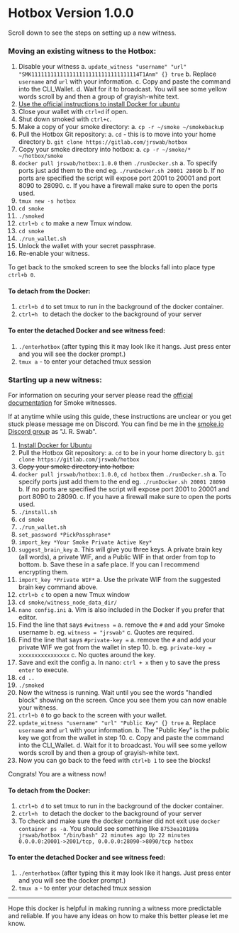 # Hotbox Version 1.0.0
Scroll down to see the steps on setting up a new witness.
### Moving an existing witness to the Hotbox:
1. Disable your witness
  a. `update_witness "username" "url" "SMK1111111111111111111111111111111114T1Anm" {} true`
  b. Replace `username` and `url` with your information.
  c. Copy and paste the command into the CLI_Wallet.
  d. Wait for it to broadcast. You will see some yellow words scroll by and then a group of grayish-white text.
2. [Use the official instructions to install Docker for ubuntu](https://docs.docker.com/install/linux/docker-ce/ubuntu/)
3. Close your wallet with `ctrl+d` if open.
4. Shut down smoked with `ctrl+c`.
5. Make a copy of your smoke directory:
  a. `cp -r ~/smoke ~/smokebackup`
6. Pull the Hotbox Git repository:
  a. `cd` - this is to move into your home directory
  b. `git clone https://gitlab.com/jrswab/hotbox`
7. Copy your smoke directory into hotbox:
  a. `cp -r ~/smoke/* ~/hotbox/smoke`
8. `docker pull jrswab/hotbox:1.0.0` then `./runDocker.sh`
  a. To specify ports just add them to the end eg. `./runDocker.sh 20001 28090`
  b. If no ports are specified the script will expose port 2001 to 20001 and port 8090 to 28090.
  c. If you have a firewall make sure to open the ports used.
9. `tmux new -s hotbox`
10. `cd smoke`
11. `./smoked`
12. `ctrl+b c` to make a new Tmux window.
13. `cd smoke`
14. `./run_wallet.sh`
15. Unlock the wallet with your secret passphrase.
16. Re-enable your witness.

To get back to the smoked screen to see the blocks fall into place type `ctrl+b 0`.

#### To detach from the Docker:
1. `ctrl+b d` to set tmux to run in the background of the docker container.
2. `ctrl+h ` to detach the docker to the background of your server

#### To enter the detached Docker and see witness feed:
1. `./enterhotbox` (after typing this it may look like it hangs. Just press enter and you will see the docker prompt.)
2. `tmux a` - to enter your detached tmux session

### Starting up a new witness:
For information on securing your server please read the [official documentation](https://cdn.discordapp.com/attachments/491080454372327435/495224522556047361/Smoke.io_Witness_Guide_v1.3.pdf) for Smoke witnesses.

If at anytime while using this guide, these instructions are unclear or you get stuck please message me on Discord. You can find be me in the [smoke.io Discord group](https://discord.gg/MpJH3qq) as "J. R. Swab".

1. [Install Docker for Ubuntu](https://docs.docker.com/install/linux/docker-ce/ubuntu/)
2. Pull the Hotbox Git repository:
  a. `cd` to be in your home directory
  b. `git clone https://gitlab.com/jrswab/hotbox`
3. ~~Copy your smoke directory into hotbox:~~
4. `docker pull jrswab/hotbox:1.0.0`, `cd hotbox` then `./runDocker.sh`
  a. To specify ports just add them to the end eg. `./runDocker.sh 20001 28090`
  b. If no ports are specified the script will expose port 2001 to 20001 and port 8090 to 28090.
  c. If you have a firewall make sure to open the ports used.
5. `./install.sh`
6. `cd smoke`
7. `./run_wallet.sh`
8. `set_password *PickPassphrase*`
9. `import_key *Your Smoke Private Active Key*`
10. `suggest_brain_key`
  a. This will give you three keys. A private brain key (all words), a private WIF, and a Public WIF in that order from top to bottom.
  b. Save these in a safe place. If you can I recommend encrypting them.
11. `import_key *Private WIF*`
  a. Use the private WIF from the suggested brain key command above.
12. `ctrl+b c` to open a new Tmux window
13. `cd smoke/witness_node_data_dir/`
14. `nano config.ini`
  a. Vim is also included in the Docker if you prefer that editor.
15. Find the line that says `#witness =`
  a. remove the `#` and add your Smoke username
  b. eg. `witness = "jrswab"`
  c. Quotes are required.
16. Find the line that says `#private-key =`
  a. remove the `#` and add your private WIF we got from the wallet in step 10.
  b. eg. `private-key = xxxxxxxxxxxxxxxx`
  c. No quotes around the key.
17. Save and exit the config
  a. In nano: `ctrl + x` then `y` to save the press `enter` to execute.
18. `cd ..`
19. `./smoked`
20. Now the witness is running. Wait until you see the words "handled block" showing on the screen. Once you see them you can now enable your witness.
21. `ctrl+b 0` to go back to the screen with your wallet.
22. `update_witness "username" "url" "Public Key" {} true`
  a. Replace `username` and `url` with your information.
  b. The "Public Key" is the public key we got from the wallet in step 10.
  c. Copy and paste the command into the CLI_Wallet.
  d. Wait for it to broadcast. You will see some yellow words scroll by and then a group of grayish-white text.
23. Now you can go back to the feed with `ctrl+b 1` to see the blocks!

Congrats! You are a witness now!

#### To detach from the Docker:
1. `ctrl+b d` to set tmux to run in the background of the docker container.
2. `ctrl+h ` to detach the docker to the background of your server
3. To check and make sure the docker container did not exit use `docker container ps -a`. You should see something like `8753ea10189a jrswab/hotbox "/bin/bash" 22 minutes ago Up 22 minutes 0.0.0.0:20001->2001/tcp, 0.0.0.0:28090->8090/tcp hotbox`

#### To enter the detached Docker and see witness feed:
1. `./enterhotbox` (after typing this it may look like it hangs. Just press enter and you will see the docker prompt.)
2. `tmux a` - to enter your detached tmux session

---

Hope this docker is helpful in making running a witness more predictable and reliable. If you have any ideas on how to make this better please let me know.
